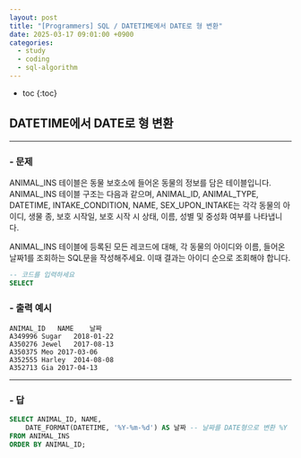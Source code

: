```yaml
---
layout: post
title: "[Programmers] SQL / DATETIME에서 DATE로 형 변환"
date: 2025-03-17 09:01:00 +0900
categories: 
  - study
  - coding
  - sql-algorithm
---
```


* toc
{:toc}

## DATETIME에서 DATE로 형 변환

---

### - 문제

ANIMAL_INS 테이블은 동물 보호소에 들어온 동물의 정보를 담은 테이블입니다. ANIMAL_INS 테이블 구조는 다음과 같으며, ANIMAL_ID, ANIMAL_TYPE, DATETIME, INTAKE_CONDITION, NAME, SEX_UPON_INTAKE는 각각 동물의 아이디, 생물 종, 보호 시작일, 보호 시작 시 상태, 이름, 성별 및 중성화 여부를 나타냅니다.

ANIMAL_INS 테이블에 등록된 모든 레코드에 대해, 각 동물의 아이디와 이름, 들어온 날짜1를 조회하는 SQL문을 작성해주세요. 이때 결과는 아이디 순으로 조회해야 합니다.

```sql
-- 코드를 입력하세요
SELECT
```

### - 출력 예시

```
ANIMAL_ID	NAME	날짜
A349996	Sugar	2018-01-22
A350276	Jewel	2017-08-13
A350375	Meo	2017-03-06
A352555	Harley	2014-08-08
A352713	Gia	2017-04-13
```

<!-- >  -->

---

### - 답

```sql
SELECT ANIMAL_ID, NAME,
    DATE_FORMAT(DATETIME, '%Y-%m-%d') AS 날짜 -- 날짜를 DATE형으로 변환 %Y : 4자리 연도, %m : 월, %d : 일
FROM ANIMAL_INS
ORDER BY ANIMAL_ID;
```

<!--  -->
